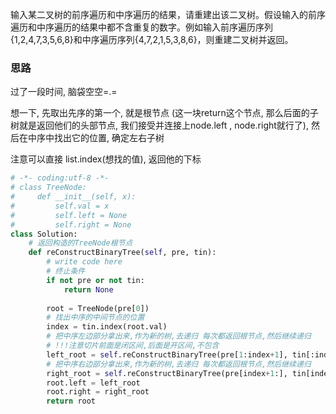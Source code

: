 输入某二叉树的前序遍历和中序遍历的结果，请重建出该二叉树。假设输入的前序遍历和中序遍历的结果中都不含重复的数字。例如输入前序遍历序列{1,2,4,7,3,5,6,8}和中序遍历序列{4,7,2,1,5,3,8,6}，则重建二叉树并返回。

### 思路

过了一段时间, 脑袋空空=.=

想一下, 先取出先序的第一个, 就是根节点  (这一块return这个节点, 那么后面的子树就是返回他们的头部节点, 我们接受并连接上node.left , node.right就行了), 然后在中序中找出它的位置, 确定左右子树

注意可以直接 list.index(想找的值), 返回他的下标

```python
# -*- coding:utf-8 -*-
# class TreeNode:
#     def __init__(self, x):
#         self.val = x
#         self.left = None
#         self.right = None
class Solution:
    # 返回构造的TreeNode根节点
    def reConstructBinaryTree(self, pre, tin):
        # write code here
        # 终止条件
        if not pre or not tin:
            return None
         
        root = TreeNode(pre[0])
        # 找出中序的中间节点的位置
        index = tin.index(root.val)
        # 把中序左边部分拿出来,作为新的树,去递归 每次都返回根节点,然后继续递归
        # !!!注意切片前面是闭区间,后面是开区间,不包含
        left_root = self.reConstructBinaryTree(pre[1:index+1], tin[:index])
        # 把中序右边部分拿出来,作为新的树,去递归 每次都返回根节点,然后继续递归
        right_root = self.reConstructBinaryTree(pre[index+1:], tin[index+1:])
        root.left = left_root
        root.right = right_root
        return root
```





